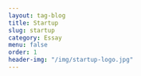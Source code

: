 ```yaml
---
layout: tag-blog
title: Startup
slug: startup
category: Essay
menu: false
order: 1
header-img: "/img/startup-logo.jpg"
---
```

